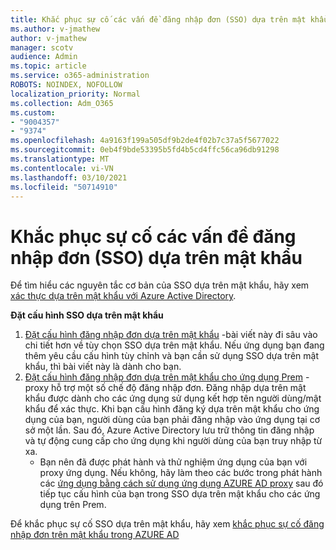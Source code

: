 ```yaml
---
title: Khắc phục sự cố các vấn đề đăng nhập đơn (SSO) dựa trên mật khẩu
ms.author: v-jmathew
author: v-jmathew
manager: scotv
audience: Admin
ms.topic: article
ms.service: o365-administration
ROBOTS: NOINDEX, NOFOLLOW
localization_priority: Normal
ms.collection: Adm_O365
ms.custom:
- "9004357"
- "9374"
ms.openlocfilehash: 4a9163f199a505df9b2de4f02b7c37a5f5677022
ms.sourcegitcommit: 0eb4f9bde53395b5fd4b5cd4ffc56ca96db91298
ms.translationtype: MT
ms.contentlocale: vi-VN
ms.lasthandoff: 03/10/2021
ms.locfileid: "50714910"
---
```

# <a name="troubleshoot-password-based-seamless-single-sign-on-sso-issues"></a>Khắc phục sự cố các vấn đề đăng nhập đơn (SSO) dựa trên mật khẩu

Để tìm hiểu các nguyên tắc cơ bản của SSO dựa trên mật khẩu, hãy xem [xác thực dựa trên mật khẩu với Azure Active Directory](https://docs.microsoft.com/azure/active-directory/fundamentals/auth-password-based-sso).

**Đặt cấu hình SSO dựa trên mật khẩu**

1. [Đặt cấu hình đăng nhập đơn dựa trên mật khẩu](https://docs.microsoft.com/azure/active-directory/manage-apps/configure-password-single-sign-on-non-gallery-applications) -bài viết này đi sâu vào chi tiết hơn về tùy chọn SSO dựa trên mật khẩu. Nếu ứng dụng bạn đang thêm yêu cầu cấu hình tùy chỉnh và bạn cần sử dụng SSO dựa trên mật khẩu, thì bài viết này là dành cho bạn.
2. [Đặt cấu hình đăng nhập đơn dựa trên mật khẩu cho ứng dụng Prem](https://docs.microsoft.com/azure/active-directory/manage-apps/application-proxy-configure-single-sign-on-password-vaulting) -proxy hỗ trợ một số chế độ đăng nhập đơn. Đăng nhập dựa trên mật khẩu được dành cho các ứng dụng sử dụng kết hợp tên người dùng/mật khẩu để xác thực. Khi bạn cấu hình đăng ký dựa trên mật khẩu cho ứng dụng của bạn, người dùng của bạn phải đăng nhập vào ứng dụng tại cơ sở một lần. Sau đó, Azure Active Directory lưu trữ thông tin đăng nhập và tự động cung cấp cho ứng dụng khi người dùng của bạn truy nhập từ xa.
    - Bạn nên đã được phát hành và thử nghiệm ứng dụng của bạn với proxy ứng dụng. Nếu không, hãy làm theo các bước trong phát hành các [ứng dụng bằng cách sử dụng ứng dụng AZURE AD proxy](https://docs.microsoft.com/azure/active-directory/manage-apps/application-proxy-add-on-premises-application) sau đó tiếp tục cấu hình của bạn trong SSO dựa trên mật khẩu cho các ứng dụng trên Prem.

Để khắc phục sự cố SSO dựa trên mật khẩu, hãy xem [khắc phục sự cố đăng nhập đơn trên mật khẩu trong AZURE AD](https://docs.microsoft.com/azure/active-directory/manage-apps/troubleshoot-password-based-sso)
